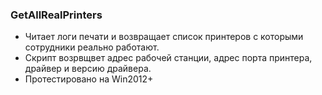 ### GetAllRealPrinters  
- Читает логи печати и возвращает список принтеров с которыми сотрудники реально работают.  
- Скрипт возрвщвет адрес рабочей станции, адрес порта принтера, драйвер и версию драйвера.  
- Протестировано на Win2012+

